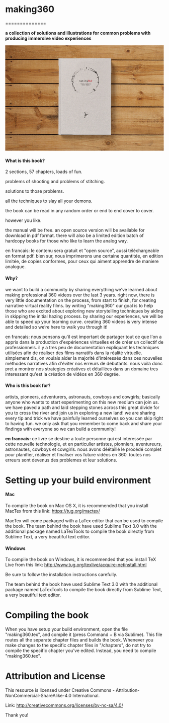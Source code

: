 # making360
==============

<b>a collection of solutions and illustrations for common problems with producing immersive video experiences</b>

![alt tag](cover_m360_book.jpg)

<h4>
What is this book?
</h4>

2 sections, 57 chapters, loads of fun.

problems of shooting and problems of stitching.

solutions to those problems.

all the techniques to slay all your demons.

the book can be read in any random order or end to end cover to cover.

however you like.

the manual will be free. an open source version will be available for download in pdf format. there will also be a limited edition batch of hardcopy books for those who like to learn the analog way.

en francais: le contenu sera gratuit et "open source", aussi téléchargeable en format pdf. bien sur, nous imprimerons une certaine quantitée, en edition limitée, de copies conformes, pour ceux qui aiment apprendre de maniere analogue.


<h4>
Why?
</h4>

we want to build a community by sharing everything we’ve learned about making professional 360 videos over the last 3 years. right now, there is very little documentation on the process, from start to finish, for creating narrative virtual reality films. by writing "making360" our goal is to help those who are excited about exploring new storytelling techniques by aiding in skipping the initial hazing process. by sharing our experiences, we will be able to speed up your learning curve. creating 360 videos is very intense and detailed so we’re here to walk you through it!

en francais: nous pensons qu'il est important de partager tout ce que l'on a appris dans la production d'expériences virtuelles et de créer un collectif de professionnels. il y a tres peu de documentation expliquant les techniques utilisées afin de réaliser des films narratifs dans la réalité virtuelle. simplement dis, on voulais aider la majorité d'intéressés dans ces nouvelles méthodes narratives afin d'éviter nos erreurs de debutants. nous voila donc pret a montrer nos strategies créatives et détaillées dans un domaine tres interessant qu'est la création de vidéos en 360 degrée.


<h4>
Who is this book for?
</h4>

artists, pioneers, adventurers, astronauts, cowboys and cowgirls; basically anyone who wants to start experimenting on this new medium can join us. we have paved a path and laid stepping stones across this great divide for you to cross the river and join us in exploring a new land! we are sharing every tip and trick we have painfully learned ourselves so you can skip right to having fun. we only ask that you remember to come back and share your findings with everyone so we can build a community!

<b>en francais:</b> ce livre se destine a toute personne qui est intéressée par cette nouvelle technologie, et en particulier artistes, pionniers, aventureurs, astronautes, cowboys et cowgirls. nous avons déétaillé le procédé complet pour planifier, réaliser et finaliser vos future vidéos en 360. toutes nos erreurs sont devenus des problemes et leur solutions.


Setting up your build environment
=============================

<h4>
Mac
</h4>

To compile the book on Mac OS X, it is recommended that you install MacTex from this link: https://tug.org/mactex/

MacTex will come packaged with a LaTex editor that can be used to compile the book. The team behind the book have used Sublime Text 3.0 with the additional package named LaTexTools to compile the book directly from Sublime Text, a very beautiful text editor.


<h4>
Windows
</h4>

To compile the book on Windows, it is recommended that you install TeX Live from this link: http://www.tug.org/texlive/acquire-netinstall.html

Be sure to follow the installation instructions carefully.

The team behind the book have used Sublime Text 3.0 with the additional package named LaTexTools to compile the book directly from Sublime Text, a very beautiful text editor.


Compiling the book
=============================
When you have setup your build environment, open the file "making360.tex", and compile it (press Command + B via Sublime). This file routes all the separate chapter files and builds the book. Whenever you make changes to the specific chapter files in "/chapters", do not try to compile the specific chapter you've edited. Instead, you need to compile "making360.tex".


Attribution and License
=============================

This resource is licensed under Creative Commons - Attribution-NonCommercial-ShareAlike-4.0 International.

Link: http://creativecommons.org/licenses/by-nc-sa/4.0/

Thank you!
